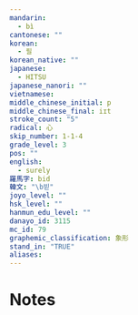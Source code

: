```yaml
---
mandarin:
  - bì
cantonese: ""
korean:
  - 필
korean_native: ""
japanese:
  - HITSU
japanese_nanori: ""
vietnamese:
middle_chinese_initial: p
middle_chinese_final: iɪt
stroke_count: "5"
radical: 心
skip_number: 1-1-4
grade_level: 3
pos: ""
english:
  - surely
羅馬字: bid
韓文: "\b빋"
joyo_level: ""
hsk_level: ""
hanmun_edu_level: ""
danayo_id: 3115
mc_id: 79
graphemic_classification: 象形
stand_in: "TRUE"
aliases:
---
```


# Notes
